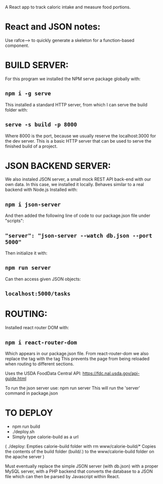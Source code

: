 A React app to track caloric intake and measure food portions.

# React and JSON notes:
Use rafce--> to quickly generate a skeleton for a function-based component.

# BUILD SERVER:
For this program we installed the NPM serve package globally with:
## `npm i -g serve`
This installed a standard HTTP server, from which I can serve the build folder with:
## `serve -s build -p 8000`
Where 8000 is the port, because we usually reserve the localhost:3000 for the dev server.
This is a basic HTTP server that can be used to serve the finished build of a project.

# JSON BACKEND SERVER:
We also instaled JSON server, a small mock REST API back-end with our own data.
In this case, we installed it locally.
Behaves similar to a real backend with Node.js Installed with:
## `npm i json-server`
And then added the following line of code to our package.json file under "scripts":
## ` "server": "json-server --watch db.json --port 5000" `
Then initialize it with:
## `npm run server`
Can then access given JSON objects:
## `localhost:5000/tasks`

# ROUTING:
Installed react router DOM with:
## `npm i react-router-dom`
Which appears in our package.json file.
From react-router-dom we also replace the <a> tag with the <Link> tag
This prevents the page from being reloaded when routing to different sections.

Uses the USDA FoodData Central API:
https://fdc.nal.usda.gov/api-guide.html

To run the json server use: npm run server
This will run the 'server' command in package.json

# TO DEPLOY

- npm run build
- ./deploy.sh
- Simply type calorie-build as a url

(
./deploy:
Empties calorie-build folder with rm www/calorie-build/*
Copies the contents of the build folder (build/.) to the www/calorie-build folder on the apache server
)

Must eventually replace the simple JSON server (with db.json) with a proper MySQL server, with a PHP backend that converts the database to a JSON file which can then be parsed by Javascript within React.
